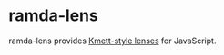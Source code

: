 # ramda-lens

ramda-lens provides [Kmett-style lenses](https://github.com/ekmett/lens) for JavaScript.
